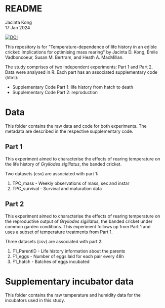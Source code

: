 # README
Jacinta Kong  
17 Jan 2024

[![DOI](https://zenodo.org/badge/883237500.svg)](https://doi.org/10.5281/zenodo.14681072)

This repository is for "Temperature-dependence of life history in an edible cricket: Implications for optimising mass rearing" by Jacinta D. Kong, Émile Vadboncoeur, Susan M. Bertram, and Heath A. MacMillan.

The study comprises of two independent experiments: Part 1 and Part 2.
Data were analysed in R.
Each part has an associated supplementary code (html):

* Supplementary Code Part 1: life history from hatch to death
* Supplementary Code Part 2: reproduction

# Data
This folder contains the raw data and code for both experiments. The metadata are described in the respective supplementary code.

## Part 1
This experiment aimed to characterise the effects of rearing temperature on the life history of *Gryllodes sigillatus*, the banded cricket.

Two datasets (csv) are associated with part 1:

1. TPC_mass - Weekly observations of mass, sex and instar
2. TPC_survival - Survival and maturation data

## Part 2
This experiment aimed to characterise the effects of rearing temperature on the reproductive output of *Gryllodes sigillatus*, the banded cricket under common garden conditions. This experiment follows up from Part 1 and uses a subset of temperature treatments from Part 1.

Three datasets (csv) are associated with part 2:

1. F1_ParentID - Life history information about the parents
2. F1_eggs - Number of eggs laid for each pair every 48h
3. F1_hatch - Batches of eggs incubated

# Supplementary incubator data
This folder contains the raw temperature and humidity data for the incubators used in this study.
